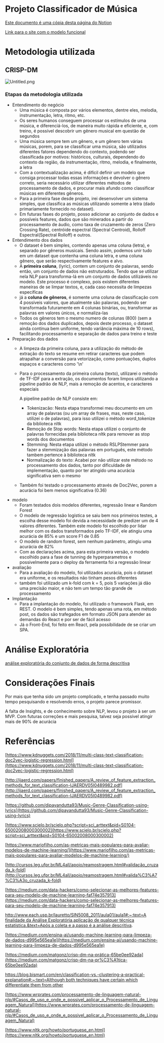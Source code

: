 # Projeto Classificador de Música

[Este documento é uma cópia desta página do Notion](https://www.notion.so/daviaaze/Projeto-Classificador-de-M-sica-d5f6c4f219aa4a088e8877456d8d83f3)

[Link para o site com o modelo funcional](https://finch-music.herokuapp.com/)

# Metodologia utilizada

## CRISP-DM

![Untitled.png](Untitled.png)

### Etapas da metodologia utilizada

- Entendimento do negócio
    - Uma música é composta por vários elementos, dentre eles, melodia, instrumentação, letra, ritmo, etc.
    - Os seres humanos conseguem processar os estímulos de uma música, e diferenciá-los, de maneira muito rápida e eficiente, e, com treino, é possível descobrir um gênero musical em questão de segundos
    - Uma música sempre tem um gênero, e um gênero tem várias músicas, porem, para se classificar uma música, são utilizados diferentes fatores dependendo do contexto, podendo ser classificada por motivos: históricos, culturais, dependendo do contexto da região, da instrumentação, ritmo, melodia, e finalmente, a letra
    - Com a contextualização acima, é difícil definir um modelo que consiga processar todas essas informações e devolver o gênero correto, seria necessário utilizar diferentes métodos de processamento de dados, e procurar mais afundo como classificar músicas em diferentes gêneros.
    - Para a primeira fase desde projeto, irei desenvolver um sistema simples, que classifica as músicas utilizando somente a letra (dado primariamente fornecido no dataset).
    - Em futuras fases do projeto, posso adicionar ao conjunto de dados e possíveis features, dados que são minerados a partir do processamento de áudio, como taxa de cruzamento de zeros (Zero Crossing Rate), centróide espectral (Spectral Centroid), Rolloff Espectral(Spectral Rolloff) e outros.
- Entendimento dos dados
    - O dataset é bem simples, contendo apenas uma coluna (letra), e separado por gêneros musicais. Sendo assim, podemos unir tudo em um dataset que contenha uma coluna letra, e uma coluna gênero, que serão respectivamente features e alvo.
    - A **primeira coluna**, (lyric), contem um conjunto de palavras, sendo então, um conjunto de dados não estruturados. Tendo que se utilizar nela NLP para transforma-lá em um conjunto de dados utilizáveis no modelo. Este processo é complexo, pois existem diferentes maneiras de se limpar textos, e, cada caso necessita de limpezas especificas
    - já a **coluna de gêneros**, é somente uma coluna de classificação com 4 possíveis valores, que atualmente são palavras, podendo ser transformada futuramente em 4 colunas binárias, ou, transformar as palavras em valores únicos, e normaliza-las
    - Todos os gêneros tem o mesmo numero de colunas (800) (sem a remoção dos dados duplicados, depois deste processo, o dataset ainda continua bem uniforme, tendo variância máxima de 10 rows), facilitando processamento e separação de dados para treino e teste
- Preparação dos dados
    - A limpeza da primeira coluna, para a utilização do método de extração do texto se resume em retirar caracteres que podem atrapalhar a conversão para vetorização, como pontuações, duplos espaços e caracteres como '\n'
    - Para o processamento da primeira coluna (texto), utilizarei o método de TF-IDF para a extração, os documentos foram limpos utilizando a pipeline padrão de NLP, mais a remoção de acentos, e caracteres especiais

        A pipeline padrão de NLP consiste em:

        - Tokenizacão: Nesta etapa transformei meu documento em um array de palavras (ou um array de frases, mas, neste caso, utilizei o de palavras), para isso utilizei o método word_tokenize da biblioteca nltk
        - Remoção de Stop words: Nesta etapa utilizei o conjunto de palavras fornecidas pela biblioteca nltk para remover as stop words dos documentos
        - Stemming: Nesta etapa utilizei o método RSLPStemmer para fazer a stemmização das palavras em português, este método tambem pertence à biblioteca nltk
        - Normalização do texto: Acabei por não utilizar este método no processamento dos dados, tanto por dificuldade de implementação, quanto por ter atingido uma acurácia significativa sem o mesmo
    - Também foi testado o processamento através de Doc2Vec, porem a acurácia foi bem menos significativa (0.36)
- modelo
    - Foram testados dois modelos diferentes, regressão linear e Random Forest
    - O modelo de regressão logística se saiu bem nos primeiros testes, a escolha desse modelo foi devida a necessidade de predizer um de 4 valores diferentes. Também este modelo foi escolhido por lidar melhor com os dados transformados pelo TF-IDF, ele atingiu uma acurácia de 85% e um score F1 de 0.85
    - O modelo de random forest, sem nenhum parâmetro, atingiu uma acurácia de 82%
    - Com as declarações acima, para esta primeira versão, o modelo escolhido para a fase de tunning de hyperparametros e possivelmente para o deploy da ferramenta foi a regressão linear
- avaliação
    - Para a avaliação do modelo, foi utilizados acurácia, pois o dataset era uniforme, e os resultados não tinham pesos diferentes
    - também foi utilizado um k-fold com k = 5, pois 5 variações já dão uma precisão maior, e não tem um tempo tão grande de processamento
- Implantação
    - Para a implantação do modelo, foi utilizado o framework Flask, em REST. O modelo é bem simples, tendo apenas uma rota, em método post, os dados são trafegados em formato JSON para atender as demandas do React e por ser de fácil acesso
    - Já o Front-End, foi feito em React, pela possibilidade de se criar um SPA.

# Análise Exploratória

[análise exploratória do conjunto de dados de forma descritiva](Análise.md)

# Considerações Finais

Por mais que tenha sido um projeto complicado, e tenha passado muito tempo pesquisando e resolvendo erros, o projeto parece promissor.

A falta de Insights, e de conhecimento sobre NLP, levou o projeto à ser um MVP. Com futuras correções e mais pesquisa, talvez seja possível atingir mais de 90% de acurácia

# Referências

[https://www.kdnuggets.com/2018/11/multi-class-text-classification-doc2vec-logistic-regression.html](https://www.kdnuggets.com/2018/11/multi-class-text-classification-doc2vec-logistic-regression.html)

[http://ijaerd.com/papers/finished_papers/A_review_of_feature_extraction_methods_for_text_classification-IJAERDV05I0489982.pdf](http://ijaerd.com/papers/finished_papers/A_review_of_feature_extraction_methods_for_text_classification-IJAERDV05I0489982.pdf)

[https://github.com/dipayandutta93/Music-Genre-Classification-using-lyrics](https://github.com/dipayandutta93/Music-Genre-Classification-using-lyrics)

[https://www.scielo.br/scielo.php?script=sci_arttext&pid=S0104-65002008000300002](https://www.scielo.br/scielo.php?script=sci_arttext&pid=S0104-65002008000300002)

[https://www.mariofilho.com/as-metricas-mais-populares-para-avaliar-modelos-de-machine-learning/](https://www.mariofilho.com/as-metricas-mais-populares-para-avaliar-modelos-de-machine-learning/)

[http://cursos.leg.ufpr.br/ML4all/apoio/reamostragem.html#validação_cruzada_k-fold](http://cursos.leg.ufpr.br/ML4all/apoio/reamostragem.html#valida%C3%A7%C3%A3o_cruzada_k-fold)

[https://medium.com/data-hackers/como-selecionar-as-melhores-features-para-seu-modelo-de-machine-learning-faf74e357913](https://medium.com/data-hackers/como-selecionar-as-melhores-features-para-seu-modelo-de-machine-learning-faf74e357913)

[http://www.each.usp.br/lauretto/SIN5008_2011/aula01/aula1#:~:text=A finalidade da Análise Exploratória,aplicação de qualquer técnica estatística.&text=Após a coleta e a,passo é a análise descritiva](http://www.each.usp.br/lauretto/SIN5008_2011/aula01/aula1#:~:text=A%20finalidade%20da%20An%C3%A1lise%20Explorat%C3%B3ria,aplica%C3%A7%C3%A3o%20de%20qualquer%20t%C3%A9cnica%20estat%C3%ADstica.&text=Ap%C3%B3s%20a%20coleta%20e%20a,passo%20%C3%A9%20a%20an%C3%A1lise%20descritiva).

[https://medium.com/ensina-ai/usando-machine-learning-para-limpeza-de-dados-d995e565ea1e](https://medium.com/ensina-ai/usando-machine-learning-para-limpeza-de-dados-d995e565ea1e)

[https://medium.com/matgonz/crisp-dm-na-prática-65be0ee92ada](https://medium.com/matgonz/crisp-dm-na-pr%C3%A1tica-65be0ee92ada)

[https://blog.bismart.com/en/classification-vs.-clustering-a-practical-explanation#:~:text=Although both techniques have certain,which differentiate them from other](https://blog.bismart.com/en/classification-vs.-clustering-a-practical-explanation#:~:text=Although%20both%20techniques%20have%20certain,which%20differentiate%20them%20from%20other)

[https://www.wrprates.com/processamento-de-linguagem-natural-nlp/#Casos_de_uso_e_onde_e_possivel_aplicar_o_Processamento_de_Linguagem_Natural](https://www.wrprates.com/processamento-de-linguagem-natural-nlp/#Casos_de_uso_e_onde_e_possivel_aplicar_o_Processamento_de_Linguagem_Natural)

[https://www.nltk.org/howto/portuguese_en.html](https://www.nltk.org/howto/portuguese_en.html)
